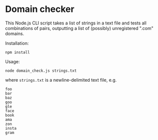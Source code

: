 # Domain checker
This Node.js CLI script takes a list of strings in a text file and tests all combinations of pairs, outputting a list of (possibly) unregistered ".com" domains.

Installation:

`npm install`

Usage:

`node domain_check.js strings.txt`

where `strings.txt` is a newline-delimited text file, e.g.

```
foo
bar
baz
goo
gle
face
book
ama
zon
insta
gram
```
